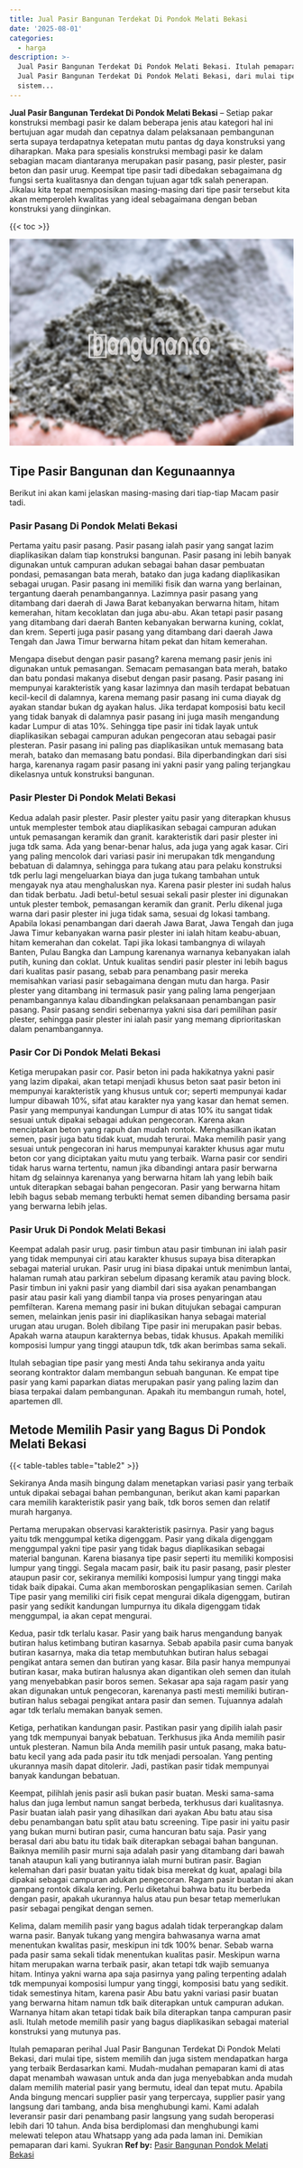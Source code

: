 ```yaml
---
title: Jual Pasir Bangunan Terdekat Di Pondok Melati Bekasi
date: '2025-08-01'
categories:
  - harga
description: >-
  Jual Pasir Bangunan Terdekat Di Pondok Melati Bekasi. Itulah pemaparan perihal
  Jual Pasir Bangunan Terdekat Di Pondok Melati Bekasi, dari mulai tipe,
  sistem...
---
```


**Jual Pasir Bangunan Terdekat Di Pondok Melati Bekasi** – Setiap pakar konstruksi membagi pasir ke dalam beberapa jenis atau kategori hal ini bertujuan agar mudah dan cepatnya dalam pelaksanaan pembangunan serta supaya terdapatnya ketepatan mutu pantas dg daya konstruksi yang diharapkan. Maka para spesialis konstruksi membagi pasir ke dalam sebagian macam diantaranya merupakan pasir pasang, pasir plester, pasir beton dan pasir urug. Keempat tipe pasir tadi dibedakan sebagaimana dg fungsi serta kualitasnya dan dengan tujuan agar tdk salah penerapan. Jikalau kita tepat memposisikan masing-masing dari tipe pasir tersebut kita akan memperoleh kwalitas yang ideal sebagaimana dengan beban konstruksi yang diinginkan.

{{< toc >}}

![Jual Pasir Bangunan Terdekat Di Pondok Melati Bekasi](/images/jual-pasir-bangunan-53.png)

## Tipe Pasir Bangunan dan Kegunaannya

Berikut ini akan kami jelaskan masing-masing dari tiap-tiap Macam pasir tadi.

### Pasir Pasang Di Pondok Melati Bekasi

Pertama yaitu pasir pasang. Pasir pasang ialah pasir yang sangat lazim diaplikasikan dalam tiap konstruksi bangunan. Pasir pasang ini lebih banyak digunakan untuk campuran adukan sebagai bahan dasar pembuatan pondasi, pemasangan bata merah, batako dan juga kadang diaplikasikan sebagai urugan. Pasir pasang ini memiliki fisik dan warna yang berlainan, tergantung daerah penambangannya. Lazimnya pasir pasang yang ditambang dari daerah di Jawa Barat kebanyakan berwarna hitam, hitam kemerahan, hitam kecoklatan dan juga abu-abu. Akan tetapi pasir pasang yang ditambang dari daerah Banten kebanyakan berwarna kuning, coklat, dan krem. Seperti juga pasir pasang yang ditambang dari daerah Jawa Tengah dan Jawa Timur berwarna hitam pekat dan hitam kemerahan.

Mengapa disebut dengan pasir pasang? karena memang pasir jenis ini digunakan untuk pemasangan. Semacam pemasangan bata merah, batako dan batu pondasi makanya disebut dengan pasir pasang. Pasir pasang ini mempunyai karakteristik yang kasar lazimnya dan masih terdapat bebatuan kecil-kecil di dalamnya, karena memang pasir pasang ini cuma diayak dg ayakan standar bukan dg ayakan halus. Jika terdapat komposisi batu kecil yang tidak banyak di dalamnya pasir pasang ini juga masih mengandung kadar Lumpur di atas 10%. Sehingga tipe pasir ini tidak layak untuk diaplikasikan sebagai campuran adukan pengecoran atau sebagai pasir plesteran. Pasir pasang ini paling pas diaplikasikan untuk memasang bata merah, batako dan memasang batu pondasi. Bila diperbandingkan dari sisi harga, karenanya ragam pasir pasang ini yakni pasir yang paling terjangkau dikelasnya untuk konstruksi bangunan.

### Pasir Plester Di Pondok Melati Bekasi

Kedua adalah pasir plester. Pasir plester yaitu pasir yang diterapkan khusus untuk memplester tembok atau diaplikasikan sebagai campuran adukan untuk pemasangan keramik dan granit. karakteristik dari pasir plester ini juga tdk sama. Ada yang benar-benar halus, ada juga yang agak kasar. Ciri yang paling mencolok dari variasi pasir ini merupakan tdk mengandung bebatuan di dalamnya, sehingga para tukang atau para pelaku konstruksi tdk perlu lagi mengeluarkan biaya dan juga tukang tambahan untuk mengayak nya atau menghaluskan nya. Karena pasir plester ini sudah halus dan tidak berbatu. Jadi betul-betul sesuai sekali pasir plester ini digunakan untuk plester tembok, pemasangan keramik dan granit. Perlu dikenal juga warna dari pasir plester ini juga tidak sama, sesuai dg lokasi tambang. Apabila lokasi penambangan dari daerah Jawa Barat, Jawa Tengah dan juga Jawa Timur kebanyakan warna pasir plester ini ialah hitam keabu-abuan, hitam kemerahan dan cokelat. Tapi jika lokasi tambangnya di wilayah Banten, Pulau Bangka dan Lampung karenanya warnanya kebanyakan ialah putih, kuning dan coklat. Untuk kualitas sendiri pasir plester ini lebih bagus dari kualitas pasir pasang, sebab para penambang pasir mereka memisahkan variasi pasir sebagaimana dengan mutu dan harga. Pasir plester yang ditambang ini termasuk pasir yang paling lama pengerjaan penambangannya kalau dibandingkan pelaksanaan penambangan pasir pasang. Pasir pasang sendiri sebenarnya yakni sisa dari pemilihan pasir plester, sehingga pasir plester ini ialah pasir yang memang diprioritaskan dalam penambangannya.

### Pasir Cor Di Pondok Melati Bekasi

Ketiga merupakan pasir cor. Pasir beton ini pada hakikatnya yakni pasir yang lazim dipakai, akan tetapi menjadi khusus beton saat pasir beton ini mempunyai karakteristik yang khusus untuk cor; seperti mempunyai kadar lumpur dibawah 10%, sifat atau karakter nya yang kasar dan hemat semen. Pasir yang mempunyai kandungan Lumpur di atas 10% itu sangat tidak sesuai untuk dipakai sebagai adukan pengecoran. Karena akan menciptakan beton yang rapuh dan mudah rontok. Menghasilkan ikatan semen, pasir juga batu tidak kuat, mudah terurai. Maka memilih pasir yang sesuai untuk pengecoran ini harus mempunyai karakter khusus agar mutu beton cor yang diciptakan yaitu mutu yang terbaik. Warna pasir cor sendiri tidak harus warna tertentu, namun jika dibandingi antara pasir berwarna hitam dg selainnya karenanya yang berwarna hitam lah yang lebih baik untuk diterapkan sebagai bahan pengecoran. Pasir yang berwarna hitam lebih bagus sebab memang terbukti hemat semen dibanding bersama pasir yang berwarna lebih jelas.

### Pasir Uruk Di Pondok Melati Bekasi

Keempat adalah pasir urug. pasir timbun atau pasir timbunan ini ialah pasir yang tidak mempunyai ciri atau karakter khusus supaya bisa diterapkan sebagai material urukan. Pasir urug ini biasa dipakai untuk menimbun lantai, halaman rumah atau parkiran sebelum dipasang keramik atau paving block. Pasir timbun ini yakni pasir yang diambil dari sisa ayakan penambangan pasir atau pasir kali yang diambil tanpa via proses penyaringan atau pemfilteran. Karena memang pasir ini bukan ditujukan sebagai campuran semen, melainkan jenis pasir ini diaplikasikan hanya sebagai material urugan atau urugan. Boleh dibilang Tipe pasir ini merupakan pasir bebas. Apakah warna ataupun karakternya bebas, tidak khusus. Apakah memiliki komposisi lumpur yang tinggi ataupun tdk, tdk akan berimbas sama sekali.

Itulah sebagian tipe pasir yang mesti Anda tahu sekiranya anda yaitu seorang kontraktor dalam membangun sebuah bangunan. Ke empat tipe pasir yang kami paparkan diatas merupakan pasir yang paling lazim dan biasa terpakai dalam pembangunan. Apakah itu membangun rumah, hotel, apartemen dll.

## Metode Memilih Pasir yang Bagus Di Pondok Melati Bekasi

{{< table-tables table="table2" >}}

Sekiranya Anda masih bingung dalam menetapkan variasi pasir yang terbaik untuk dipakai sebagai bahan pembangunan, berikut akan kami paparkan cara memilih karakteristik pasir yang baik, tdk boros semen dan relatif murah harganya.

Pertama merupakan observasi karakteristik pasirnya. Pasir yang bagus yaitu tdk menggumpal ketika digenggam. Pasir yang dikala digenggam menggumpal yakni tipe pasir yang tidak bagus diaplikasikan sebagai material bangunan. Karena biasanya tipe pasir seperti itu memiliki komposisi lumpur yang tinggi. Segala macam pasir, baik itu pasir pasang, pasir plester ataupun pasir cor, sekiranya memiliki komposisi lumpur yang tinggi maka tidak baik dipakai. Cuma akan memboroskan pengaplikasian semen. Carilah Tipe pasir yang memiliki ciri fisik cepat mengurai dikala digenggam, butiran pasir yang sedikit kandungan lumpurnya itu dikala digenggam tidak menggumpal, ia akan cepat mengurai.

Kedua, pasir tdk terlalu kasar. Pasir yang baik harus mengandung banyak butiran halus ketimbang butiran kasarnya. Sebab apabila pasir cuma banyak butiran kasarnya, maka dia tetap membutuhkan butiran halus sebagai pengikat antara semen dan butiran yang kasar. Bila pasir hanya mempunyai butiran kasar, maka butiran halusnya akan digantikan oleh semen dan itulah yang menyebabkan pasir boros semen. Sekasar apa saja ragam pasir yang akan digunakan untuk pengecoran, karenanya pasti mesti memiliki butiran-butiran halus sebagai pengikat antara pasir dan semen. Tujuannya adalah agar tdk terlalu memakan banyak semen.

Ketiga, perhatikan kandungan pasir. Pastikan pasir yang dipilih ialah pasir yang tdk mempunyai banyak bebatuan. Terkhusus jika Anda memilih pasir untuk plesteran. Namun bila Anda memilih pasir untuk pasang, maka batu-batu kecil yang ada pada pasir itu tdk menjadi persoalan. Yang penting ukurannya masih dapat ditolerir. Jadi, pastikan pasir tidak mempunyai banyak kandungan bebatuan.

Keempat, pilihlah jenis pasir asli bukan pasir buatan. Meski sama-sama halus dan juga lembut namun sangat berbeda, terkhusus dari kualitasnya. Pasir buatan ialah pasir yang dihasilkan dari ayakan Abu batu atau sisa debu penambangan batu split atau batu screening. Tipe pasir ini yaitu pasir yang bukan murni butiran pasir, cuma hancuran batu saja. Pasir yang berasal dari abu batu itu tidak baik diterapkan sebagai bahan bangunan. Baiknya memilih pasir murni saja adalah pasir yang ditambang dari bawah tanah ataupun kali yang butirannya ialah murni butiran pasir. Bagian kelemahan dari pasir buatan yaitu tidak bisa merekat dg kuat, apalagi bila dipakai sebagai campuran adukan pengecoran. Ragam pasir buatan ini akan gampang rontok dikala kering. Perlu diketahui bahwa batu itu berbeda dengan pasir, apakah ukurannya halus atau pun besar tetap memerlukan pasir sebagai pengikat dengan semen.

Kelima, dalam memilih pasir yang bagus adalah tidak terperangkap dalam warna pasir. Banyak tukang yang mengira bahwasanya warna amat menentukan kwalitas pasir, meskipun ini tdk 100% benar. Sebab warna pada pasir sama sekali tidak menentukan kualitas pasir. Meskipun warna hitam merupakan warna terbaik pasir, akan tetapi tdk wajib semuanya hitam. Intinya yakni warna apa saja pasirnya yang paling terpenting adalah tdk mempunyai komposisi lumpur yang tinggi, komposisi batu yang sedikit. tidak semestinya hitam, karena pasir Abu batu yakni variasi pasir buatan yang berwarna hitam namun tdk baik diterapkan untuk campuran adukan. Warnanya hitam akan tetapi tidak baik bila diterapkan tanpa campuran pasir asli. Itulah metode memilih pasir yang bagus diaplikasikan sebagai material konstruksi yang mutunya pas.

Itulah pemaparan perihal Jual Pasir Bangunan Terdekat Di Pondok Melati Bekasi, dari mulai tipe, sistem memilih dan juga sistem mendapatkan harga yang terbaik Berdasarkan kami. Mudah-mudahan pemaparan kami di atas dapat menambah wawasan untuk anda dan juga menyebabkan anda mudah dalam memilih material pasir yang bermutu, ideal dan tepat mutu. Apabila Anda bingung mencari supplier pasir yang terpercaya, supplier pasir yang langsung dari tambang, anda bisa menghubungi kami. Kami adalah leveransir pasir dari penambang pasir langsung yang sudah beroperasi lebih dari 10 tahun. Anda bisa berdiplomasi dan menghubungi kami melewati telepon atau Whatsapp yang ada pada laman ini. Demikian pemaparan dari kami. Syukran
**Ref by:** [Pasir Bangunan Pondok Melati Bekasi](https://id.wikipedia.org/wiki/Pasir)
